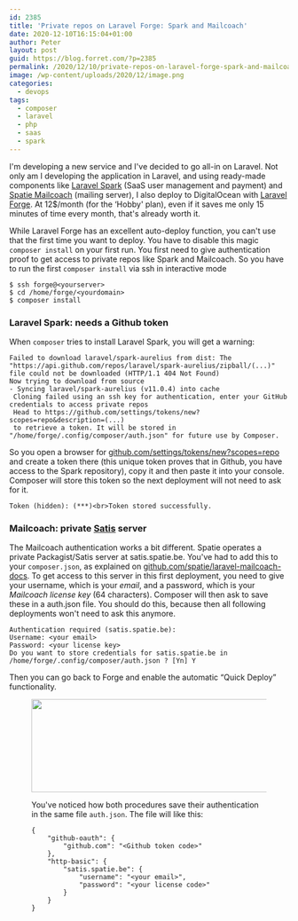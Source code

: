 ```yaml
---
id: 2385
title: 'Private repos on Laravel Forge: Spark and Mailcoach'
date: 2020-12-10T16:15:04+01:00
author: Peter
layout: post
guid: https://blog.forret.com/?p=2385
permalink: /2020/12/10/private-repos-on-laravel-forge-spark-and-mailcoach/
image: /wp-content/uploads/2020/12/image.png
categories:
  - devops
tags:
  - composer
  - laravel
  - php
  - saas
  - spark
---
```

I'm developing a new service and I've decided to go all-in on Laravel. Not only am I developing the application in Laravel, and using ready-made components like [Laravel Spark](https://spark.laravel.com/) (SaaS user management and payment) and [Spatie Mailcoach](https://mailcoach.app/) (mailing server), I also deploy to DigitalOcean with [Laravel Forge](https://forge.laravel.com/). At 12$/month (for the &#8216;Hobby' plan), even if it saves me only 15 minutes of time every month, that's already worth it.

While Laravel Forge has an excellent auto-deploy function, you can't use that the first time you want to deploy. You have to disable this magic `composer install` on your first run. You first need to give authentication proof to get access to private repos like Spark and Mailcoach. So you have to run the first `composer install` via ssh in interactive mode

<pre  ><code>$ ssh forge@&lt;yourserver&gt;
$ cd /home/forge/&lt;yourdomain&gt;
$ composer install</code></pre>

### Laravel Spark: needs a Github token

When `composer` tries to install Laravel Spark, you will get a warning:

<pre  ><code>Failed to download laravel/spark-aurelius from dist: The "https://api.github.com/repos/laravel/spark-aurelius/zipball/(...)" file could not be downloaded (HTTP/1.1 404 Not Found)
Now trying to download from source
- Syncing laravel/spark-aurelius (v11.0.4) into cache
 Cloning failed using an ssh key for authentication, enter your GitHub credentials to access private repos
 Head to https://github.com/settings/tokens/new?scopes=repo&description=(...)
 to retrieve a token. It will be stored in "/home/forge/.config/composer/auth.json" for future use by Composer.</code></pre>

So you open a browser for [github.com/settings/tokens/new?scopes=repo](https://github.com/settings/tokens/new?scopes=repo) and create a token there (this unique token proves that in Github, you have access to the Spark repository), copy it and then paste it into your console. Composer will store this token so the next deployment will not need to ask for it.

<pre  ><code>Token (hidden):&nbsp;(***)&lt;br>Token stored successfully.</code></pre>

### Mailcoach: private [Satis](https://github.com/composer/satis) server 

The Mailcoach authentication works a bit different. Spatie operates a private Packagist/Satis server at satis.spatie.be. You've had to add this to your `composer.json`, as explained on [github.com/spatie/laravel-mailcoach-docs](https://github.com/spatie/laravel-mailcoach-docs/blob/master/docs/package/general/installation-and-setup.md). To get access to this server in this first deployment, you need to give your username, which is your _email_, and a password, which is your _Mailcoach license key_ (64 characters). Composer will then ask to save these in a auth.json file. You should do this, because then all following deployments won't need to ask this anymore.

<pre  ><code>Authentication required (satis.spatie.be):
Username: &lt;your email&gt;
Password: &lt;your license key&gt;
Do you want to store credentials for satis.spatie.be in /home/forge/.config/composer/auth.json ? &#91;Yn] Y</code></pre>

Then you can go back to Forge and enable the automatic &#8220;Quick Deploy&#8221; functionality.<figure class="wp-block-image size-large">

[<img  width="512" height="168" src="https://blog.forret.com/wp-content/uploads/2020/12/image.png" alt="" class="wp-image-2389" srcset="https://blog.forret.com/wp-content/uploads/2020/12/image.png 512w, https://blog.forret.com/wp-content/uploads/2020/12/image-300x98.png 300w" sizes="(max-width: 512px) 100vw, 512px" />](https://blog.forret.com/wp-content/uploads/2020/12/image.png)  

You've noticed how both procedures save their authentication in the same file `auth.json`. The file will like this:

<pre  ><code>{
    "github-oauth": {
        "github.com": "&lt;Github token code>"
    },
    "http-basic": {
        "satis.spatie.be": {
            "username": "&lt;your email>",
            "password": "&lt;your license code>"
        }
    }
}</code></pre>